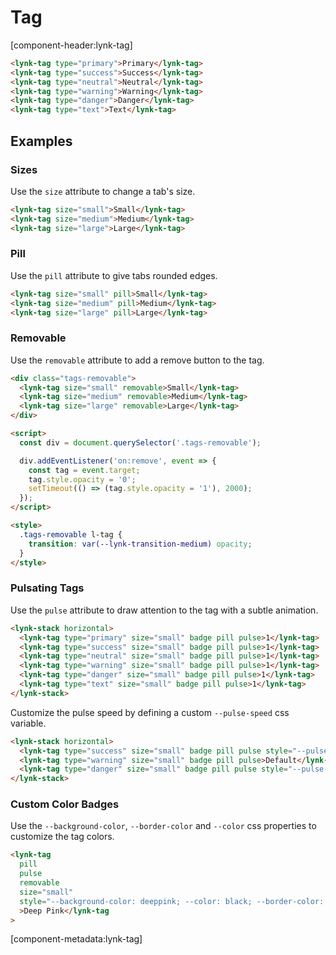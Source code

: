 # Tag

[component-header:lynk-tag]

```html preview
<lynk-tag type="primary">Primary</lynk-tag>
<lynk-tag type="success">Success</lynk-tag>
<lynk-tag type="neutral">Neutral</lynk-tag>
<lynk-tag type="warning">Warning</lynk-tag>
<lynk-tag type="danger">Danger</lynk-tag>
<lynk-tag type="text">Text</lynk-tag>
```

## Examples

### Sizes

Use the `size` attribute to change a tab's size.

```html preview
<lynk-tag size="small">Small</lynk-tag>
<lynk-tag size="medium">Medium</lynk-tag>
<lynk-tag size="large">Large</lynk-tag>
```

### Pill

Use the `pill` attribute to give tabs rounded edges.

```html preview
<lynk-tag size="small" pill>Small</lynk-tag>
<lynk-tag size="medium" pill>Medium</lynk-tag>
<lynk-tag size="large" pill>Large</lynk-tag>
```

### Removable

Use the `removable` attribute to add a remove button to the tag.

```html preview
<div class="tags-removable">
  <lynk-tag size="small" removable>Small</lynk-tag>
  <lynk-tag size="medium" removable>Medium</lynk-tag>
  <lynk-tag size="large" removable>Large</lynk-tag>
</div>

<script>
  const div = document.querySelector('.tags-removable');

  div.addEventListener('on:remove', event => {
    const tag = event.target;
    tag.style.opacity = '0';
    setTimeout(() => (tag.style.opacity = '1'), 2000);
  });
</script>

<style>
  .tags-removable l-tag {
    transition: var(--lynk-transition-medium) opacity;
  }
</style>
```

### Pulsating Tags

Use the `pulse` attribute to draw attention to the tag with a subtle animation.

```html preview
<lynk-stack horizontal>
  <lynk-tag type="primary" size="small" badge pill pulse>1</lynk-tag>
  <lynk-tag type="success" size="small" badge pill pulse>1</lynk-tag>
  <lynk-tag type="neutral" size="small" badge pill pulse>1</lynk-tag>
  <lynk-tag type="warning" size="small" badge pill pulse>1</lynk-tag>
  <lynk-tag type="danger" size="small" badge pill pulse>1</lynk-tag>
  <lynk-tag type="text" size="small" badge pill pulse>1</lynk-tag>
</lynk-stack>
```

Customize the pulse speed by defining a custom `--pulse-speed` css variable.

```html preview
<lynk-stack horizontal>
  <lynk-tag type="success" size="small" badge pill pulse style="--pulse-speed: 3s">Slow</lynk-tag>
  <lynk-tag type="warning" size="small" badge pill pulse>Default</lynk-tag>
  <lynk-tag type="danger" size="small" badge pill pulse style="--pulse-speed: 750ms">Fast</lynk-tag>
</lynk-stack>
```

### Custom Color Badges

Use the `--background-color`, `--border-color` and `--color` css properties to customize the tag colors.

```html preview
<lynk-tag
  pill
  pulse
  removable
  size="small"
  style="--background-color: deeppink; --color: black; --border-color: lightpink;"
  >Deep Pink</lynk-tag
>
```

[component-metadata:lynk-tag]
